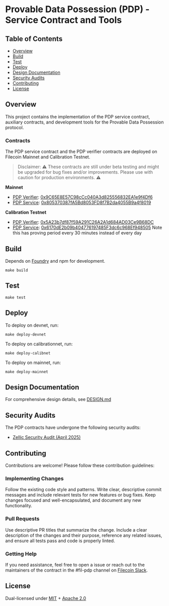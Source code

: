 # Provable Data Possession (PDP) - Service Contract and Tools

## Table of Contents
- [Overview](#overview)
- [Build](#build)
- [Test](#test)
- [Deploy](#deploy)
- [Design Documentation](#design-documentation)
- [Security Audits](#security-audits)
- [Contributing](#contributing)
- [License](#license)

## Overview
This project contains the implementation of the PDP service contract, auxiliary contracts, and development tools for the Provable Data Possession protocol.

### Contracts

The PDP service contract and the PDP verifier contracts are deployed on Filecoin Mainnet and Calibration Testnet.

> Disclaimer: ⚠️ These contracts are still under beta testing and might be upgraded for bug fixes and/or improvements. Please use with caution for production environments. ⚠️

**Mainnet**
- [PDP Verifier]([url](https://github.com/FilOzone/pdp/blob/main/src/PDPVerifier.sol)): [0x9C65E8E57C98cCc040A3d825556832EA1e9f4Df6]([url](https://filfox.info/en/address/0x9C65E8E57C98cCc040A3d825556832EA1e9f4Df6))
- [PDP Service]([url](https://github.com/FilOzone/pdp/blob/main/src/SimplePDPService.sol)): [0x805370387fA5Bd8053FD8f7B2da4055B9a4f8019]([url](https://filfox.info/en/address/0x805370387fA5Bd8053FD8f7B2da4055B9a4f8019))

**Calibration Testnet**
- [PDP Verifier]([url](https://github.com/FilOzone/pdp/blob/main/src/PDPVerifier.sol)): [0x5A23b7df87f59A291C26A2A1d684AD03Ce9B68DC]([url](https://calibration.filfox.info/en/address/0x5A23b7df87f59A291C26A2A1d684AD03Ce9B68DC))
- [PDP Service]([url](https://github.com/FilOzone/pdp/blob/main/src/SimplePDPService.sol)): [0x6170dE2b09b404776197485F3dc6c968Ef948505]([url](https://calibration.filfox.info/en/address/0x6170dE2b09b404776197485F3dc6c968Ef948505)) Note this has proving period every 30 minutes instead of every day

## Build
Depends on [Foundry](https://github.com/foundry-rs/foundry) and npm for development.
```
make build
```
## Test
```
make test
```
## Deploy
To deploy on devnet, run:
```
make deploy-devnet
```

To deploy on calibrationnet, run:
```
make deploy-calibnet
```

To deploy on mainnet, run:
```
make deploy-mainnet
```

## Design Documentation
For comprehensive design details, see [DESIGN.md](docs/design.md)

## Security Audits
The PDP contracts have undergone the following security audits:
- [Zellic Security Audit (April 2025)](https://github.com/Zellic/publications/blob/master/Proof%20of%20Data%20Possession%20-%20Zellic%20Audit%20Report.pdf)

## Contributing
Contributions are welcome! Please follow these contribution guidelines:

### Implementing Changes
Follow the existing code style and patterns. Write clear, descriptive commit messages and include relevant tests for new features or bug fixes. Keep changes focused and well-encapsulated, and document any new functionality.

### Pull Requests
Use descriptive PR titles that summarize the change. Include a clear description of the changes and their purpose, reference any related issues, and ensure all tests pass and code is properly linted.

### Getting Help
If you need assistance, feel free to open a issue or reach out to the maintainers of the contract in the #fil-pdp channel on [Filecoin Slack](https://filecoin.io/slack).

## License

Dual-licensed under [MIT](https://github.com/filecoin-project/lotus/blob/master/LICENSE-MIT) + [Apache 2.0](https://github.com/filecoin-project/lotus/blob/master/LICENSE-APACHE)
